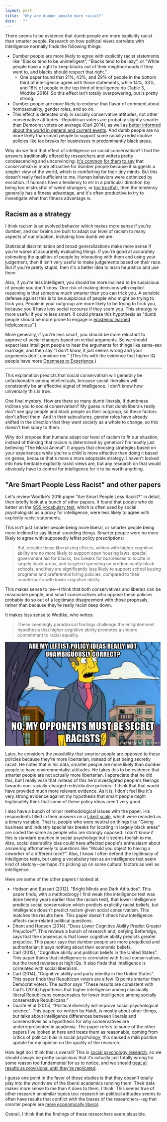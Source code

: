 ```yaml
---
layout: post
title:  "Why are dumber people more racist?"
date:   ""
---
```


There seems to be evidence that dumb people are more explicitly racist than smarter people. Research on how political views correlate with intelligence normally finds the following things:

- Dumber people are more likely to agree with explicitly racist statements like "Blacks tend to be unintelligent", "Blacks tend to be lazy", or "White people have a right to keep blacks out of their neighborhoods if they want to, and blacks should respect that right.".
  - One paper found that 21%, 43%, and 29% of people in the bottom third of intelligence agree with those statements, while 14%, 33%, and 18% of people in the top third of intelligence do (Table 3, Wodtke 2016). So this effect isn't totally overpowering, but is pretty strong.
- Dumber people are more likely to endorse that flavor of comment about homosexuality, gender roles, and so on.
- This effect is detected only in socially conservative attitudes, not other conservative attitudes--Republican voters are probably slightly smarter than Democrat voters on average (Carl 2014), as well as [better informed about the world in general and current events](http://www.people-press.org/2011/11/07/what-the-public-knows-in-words-and-pictures/). And dumb people are no more likely than smart people to support some racially redistributive policies like tax breaks for businesses in predominantly black areas.

Why do we find that effect of intelligence on social conservatism? I find the answers traditionally offered by researchers and writers pretty condescending and unconvincing. [It's common](http://www.csmonitor.com/USA/Society/2016/0127/The-surprising-relationship-between-intelligence-and-racism) [for them](http://www.huffingtonpost.com/2012/01/27/intelligence-study-links-prejudice_n_1237796.html) [to say](http://www.psychologicalscience.org/news/were-only-human/is-racism-just-a-form-of-stupidity.html#.WMX-MRLytP0) that conservatism is more attractive for dumber people because it suggests a simpler view of the world, which is comforting for their tiny minds. But this doesn't really feel sufficient to me. Human behaviors were optimized by evolution. If humans have a tendency to err in a particular direction (by being too mistrustful of weird strangers, or [too trustful](https://en.wikipedia.org/wiki/Dodo#Extinction)), then the tendency generally has a fitness advantage, and it's often productive to try to investigate what that fitness advantage is.

## Racism as a strategy

I think racism is an evolved behavior which makes more sense if you’re dumber, and our brains are built to adapt our level of racism to many aspects of our situation, including how dumb we are.

Statistical discrimination and broad generalizations make more sense if you’re worse at accurately evaluating things. If you're good at accurately estimating the qualities of people by interacting with them and using your judgement, then it isn't very useful to make judgements based on their race. But if you're pretty stupid, then it's a better idea to learn heuristics and use them.

Also, if you're less intelligent, you should be more inclined to be suspicious of people you don't know. One risk of making decisions with explicit reasoning is that someone much smarter than you can trick you. A sensible defense against this is to be suspicious of people who might be trying to trick you. People in your outgroup are more likely to be trying to trick you, because you'll have less social recourse if they scam you. This strategy is more useful if you're less smart. (I could phrase this hypothesis as "dumb people should be more prone to engage in [epistemic learned helplessness](http://squid314.livejournal.com/350090.html)".)

More generally, if you're less smart, you should be more reluctant to approve of social changes based on verbal arguments. So we should expect less intelligent people to hear the arguments for things like same-sex marriage, and then say "I don't know, it just seems wrong and your arguments don't convince me." (This fits with the evidence that higher IQ people have more [Openness to Experience](https://en.wikipedia.org/wiki/Openness_to_experience#Intelligence_and_knowledge).)

---

This explanation predicts that social conservatism will generally be unfashionable among intellectuals, because social liberalism will consistently be an effective signal of intelligence. I don't know how universally this is true.

One final mystery: How are there so many dumb liberals, if dumbness inclines you to social conservatism? My guess is that dumb liberals really don't see gay people and black people as their outgroup, so these factors don't affect them. And in their subcultures, gender roles have already shifted in the direction that they want society as a whole to change, so this doesn't feel scary to them.

Why do I propose that humans adapt our level of racism to fit our situation, instead of thinking that racism is determined by genetics? I'm mostly just believing "The Moral Animal". It argues that choosing strategies based on your experiences while you're a child is more effective than doing it based on genes, because that's more a more adoptable strategy. I haven't looked into how heritable explicitly racist views are, but any research on that would obviously have to control for intelligence for it to be worth anything.

## "Are Smart People Less Racist" and other papers

Let's review Wodtke's 2016 paper "Are Smart People Less Racist?" in detail, then briefly look at a bunch of other papers. It found that people who do better on the [GSS vocabulary test](http://inductivist.blogspot.com/2010/04/gss-vocabulary-test.html), which is often used by social psychologists as a proxy for intelligence, were less likely to agree with explicitly racist statements.

This isn’t just smarter people being more liberal, or smarter people being more inclined to say liberal-sounding things. Smarter people were no more likely to agree with supposedly leftist policy prescriptions:

>  But, despite these liberalizing effects, whites with higher cognitive ability are no more likely to support open housing laws, special government aid for blacks, tax breaks for businesses to locate in largely black areas, and targeted spending on predominantly black schools, and they are significantly less likely to support school busing programs and preferential hiring policies, compared to their counterparts with lower cognitive ability.

This makes sense to me--I think that both conservatives and liberals can be reasonable people, and smart conservatives who oppose these policies probably do so out of a legitimate disagreement with those proposals, rather than because they’re really racist deep down.

It makes less sense to Wodtke, who writes:

> These seemingly paradoxical findings challenge the enlightenment hypothesis that higher cognitive ability promotes a sincere commitment to racial equality.

![Principal Skinner: are my leftist policy ideas really not unambiguously correct? no, my opponents must be secret racists](/img/skinner-racist.jpg)

Later, he considers the possibility that smarter people are opposed to these policies because they're more libertarian, instead of just being secretly racist. He notes that in his data, smarter people are more likely than dumber people to have environmentalist attitudes. He takes this to be evidence that smarter people are not actually more libertarian. I appreciate that he did this, but I really wish that instead of this he'd investigated people's feelings towards non-racially-charged redistributive policies--I think that that would have provided much more relevant evidence. As it is, I don't feel like it's very strong evidence against my hypothesis that smart people might legitimately think that some of these policy ideas aren't very good.

I also have a bunch of minor methodological issues with the paper. His respondents filled in their answers on a [Likert scale](https://en.wikipedia.org/wiki/Likert_scale), which were recoded as a binary variable. That is, people who were neutral on things like "Giving business and industry special tax breaks for locating in largely black areas" are coded the same as people who are strongly opposed. I don't know if this is standard practice in social psychology but it seems foolish to me. Also, social desirability bias could have affected people's enthusiasm about answering affirmatively to questions like “Would you object to having a coworker of a different race?”. Also, I know I often defend the legitimacy of intelligence tests, but using a vocabulary test as an intelligence test seem kind of sketchy--perhaps it's picking up on some cultural factors as well as intelligence.

Here are some of the other papers I looked at:

- Hodson and Busseri (2012), "Bright Minds and Dark Attitudes". This paper finds, with a methodology I find weak (the intelligence test was done twenty years earlier than the racism test), that lower intelligence predicts social conservatism which predicts explicitly racist beliefs, but intelligence doesn't predict racism given social conservatism. This matches the results here. This paper doesn't check how intelligence affects race-related political questions.
- Dhont and Hodson (2014), "Does Lower Cognitive Ability Predict Greater
Prejudice?". This reviews a bunch of research and, defying Betteridge, says that the consensus is that lower cognitive ability predicts greater prejudice. This paper says that dumber people are more prejudiced and authoritarian; it says nothing about their economic beliefs.
- Carl (2015), "Cognitive ability and political beliefs in the United States". This paper thinks that intelligence is correlated with fiscal conservatism, but the trend reverses at high IQs. It also finds that intelligence is correlated with social liberalism.
- Carl (2014), "Cognitive ability and party identity in the United States". This paper finds that Republican voters are a few IQ points smarter than Democrat voters. The author says "These results are consistent with Carl's (2014) hypothesis that higher intelligence among classically liberal Republicans compensates for lower intelligence among socially conservative Republicans."
- Duarte et al (2015), "Political diversity will improve social psychological science". This paper, co-written by Haidt, is mostly about other things, but talks about intelligence differences between liberals and conservatives as a hypothesis for why conservatives are underrepresented in academia. The paper refers to some of the other papers I've looked at here and treats them as reasonable; coming from critics of political bias in social psychology, this caused a mild positive update for my opinion on the quality of the research.

How legit do I think this is overall? This is [social psychology research](https://slatestarcodex.com/2013/06/22/social-psychology-is-a-flamethrower/), so we should always be pretty suspicious that it’s actually just totally wrong for some reason too fundamental for us to notice, and we should [treat all results as provisional until they're replicated](https://slatestarcodex.com/2017/02/27/ssc-journal-club-analytical-thinking-style-and-religion/).

I guess one point in the favor of these studies is that they doesn't totally play into the worldview of the liberal academics running them. Their data makes more sense to me than it does to them, I think. This seems true of other research on similar topics too: research on political attitudes seems to often have results that conflict with the biases of the researchers--eg that smarter people are [more economically liberal](https://www.psychologytoday.com/blog/unique-everybody-else/201305/intelligence-and-politics-have-complex-relationship).

Overall, I think that the findings of these researchers seem plausible.
